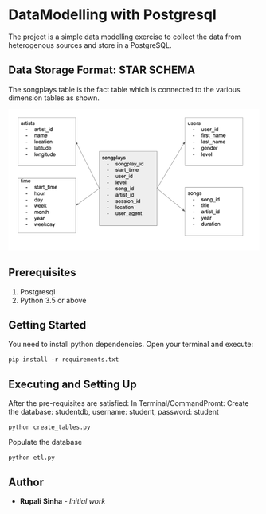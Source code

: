 # DataModelling with Postgresql

The project is a simple data modelling exercise to collect the data from heterogenous sources and store in a PostgreSQL.

## Data Storage Format: STAR SCHEMA
The songplays table is the fact table which is connected to the various dimension tables as shown.

![star](img/star.png)

## Prerequisites
1. Postgresql
2. Python 3.5 or above

## Getting Started
You need to install python dependencies. Open your terminal and execute:

```
pip install -r requirements.txt
```

## Executing and Setting Up
After the pre-requisites are satisfied:
In Terminal/CommandPromt:
Create the database: studentdb, username: student, password: student
```
python create_tables.py
```
Populate the database
```
python etl.py
```

## Author
* **Rupali Sinha** - *Initial work*


